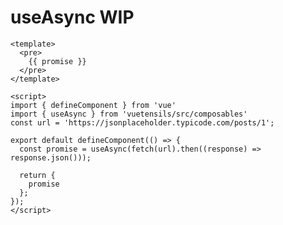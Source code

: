 # useAsync WIP

<!-- This component is great for handling any asynchronous tasks that involve promises. For example, HTTP requests: -->

```vue
<template>
  <pre>
    {{ promise }}
  </pre>
</template>

<script>
import { defineComponent } from 'vue'
import { useAsync } from 'vuetensils/src/composables'
const url = 'https://jsonplaceholder.typicode.com/posts/1';

export default defineComponent(() => {
  const promise = useAsync(fetch(url).then((response) => response.json()));
  
  return {
    promise
  };
});
</script>
```